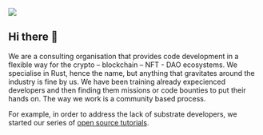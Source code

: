 ![](https://github.com/rusty-crewmates/substrate-tutorials/blob/main/git_banner.png)

## Hi there 👋

We are a consulting organisation that provides code development in a flexible way for the crypto – blockchain – NFT - DAO ecosystems.
We specialise in Rust, hence the name, but anything that gravitates around the industry is fine by us.
We have been training already expecienced developers and then finding them missions or code bounties to put their hands on. The way we work is a community based process.
 
For example, in order to address the lack of substrate developers, we started our series of
[open source tutorials](https://github.com/rusty-crewmates/substrate-tutorials).

<!--

**Here are some ideas to get you started:**

🙋‍♀️ A short introduction - what is your organization all about?
🌈 Contribution guidelines - how can the community get involved?
👩‍💻 Useful resources - where can the community find your docs? Is there anything else the community should know?
🍿 Fun facts - what does your team eat for breakfast?
🧙 Remember, you can do mighty things with the power of [Markdown](https://docs.github.com/github/writing-on-github/getting-started-with-writing-and-formatting-on-github/basic-writing-and-formatting-syntax)
-->
